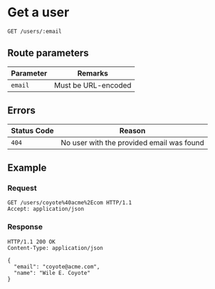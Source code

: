 # Get a user

`GET /users/:email`

## Route parameters

| Parameter | Remarks             |
|-----------|---------------------|
| `email`   | Must be URL-encoded |

## Errors

| Status Code | Reason                                    |
|-------------|-------------------------------------------|
| `404`       | No user with the provided email was found |

## Example

### Request

```http
GET /users/coyote%40acme%2Ecom HTTP/1.1
Accept: application/json
```

### Response

```http
HTTP/1.1 200 OK
Content-Type: application/json

{
  "email": "coyote@acme.com",
  "name": "Wile E. Coyote"
}
```
